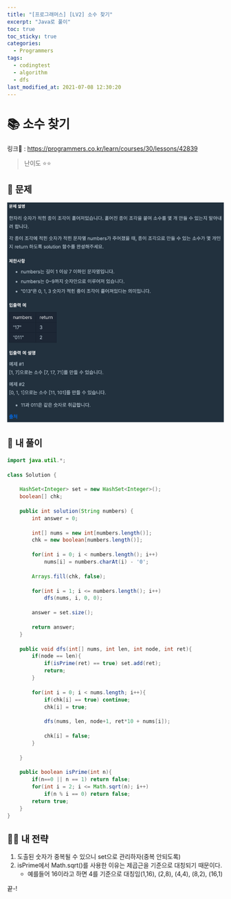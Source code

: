 ```yaml
---
title: "[프로그래머스] [LV2] 소수 찾기"
excerpt: "Java로 풀이"
toc: true
toc_sticky: true
categories:
  - Programmers
tags:
  - codingtest
  - algorithm
  - dfs
last_modified_at: 2021-07-08 12:30:20
---
```


# 📚 소수 찾기
  
링크📎 : <https://programmers.co.kr/learn/courses/30/lessons/42839>  
  
>난이도 ⭐️⭐️
  
## 📖 문제    
  
![이미지](/assets/images/Programmers/Lv2/prob48/48-1.png)

## 📝 내 풀이  
  
```java  
import java.util.*;

class Solution {
    
    HashSet<Integer> set = new HashSet<Integer>();
    boolean[] chk;
    
    public int solution(String numbers) {
        int answer = 0;
        
        int[] nums = new int[numbers.length()];
        chk = new boolean[numbers.length()];
        
        for(int i = 0; i < numbers.length(); i++)
            nums[i] = numbers.charAt(i) - '0';
        
        Arrays.fill(chk, false);
        
        for(int i = 1; i <= numbers.length(); i++)
            dfs(nums, i, 0, 0);
        
        answer = set.size();
        
        return answer;
    }
    
    public void dfs(int[] nums, int len, int node, int ret){
        if(node == len){
            if(isPrime(ret) == true) set.add(ret);
            return;
        }
        
        for(int i = 0; i < nums.length; i++){
            if(chk[i] == true) continue;
            chk[i] = true;
            
            dfs(nums, len, node+1, ret*10 + nums[i]);
            
            chk[i] = false;
        }
        
    }
    
    public boolean isPrime(int n){
        if(n==0 || n == 1) return false;
        for(int i = 2; i <= Math.sqrt(n); i++) 
			if(n % i == 0) return false;
		return true;
    }
}
``` 
  
## 👊🏻 내 전략 
  
1. 도출된 숫자가 중복될 수 있으니 set으로 관리하자(중복 안되도록)
2. isPrime에서 Math.sqrt()를 사용한 이유는 제곱근을 기준으로 대칭되기 때문이다.
   - 예를들어 16이라고 하면 4를 기준으로 대칭임(1,16), (2,8), (4,4), (8,2), (16,1)
  
끝-!
